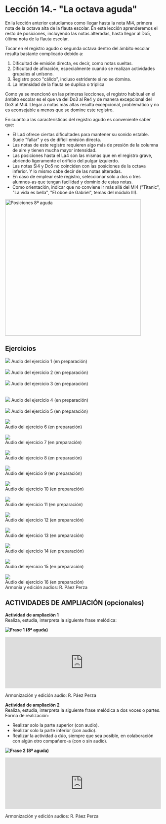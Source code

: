 
# Lección 14.- "La octava aguda"

En la lección anterior estudiamos como llegar hasta la nota Mi4, primera nota de la octava alta de la flauta escolar. En esta lección aprenderemos el resto de posiciones, incluyendo las notas alteradas, hasta llegar al Do5, última nota de la flauta escolar.

Tocar en el registro agudo o segunda octava dentro del ámbito escolar resulta bastante complicado debido a:

1. Dificultad de emisión directa, es decir, como notas sueltas.
1. Dificultad de afinación, especialmente cuando se realizan actividades grupales al unísono.
1. Registro poco "cálido", incluso estridente si no se domina.
1. La intensidad de la flauta se duplica o triplica

Como ya se mencionó en las primeras lecciones, el registro habitual en el ámbito escolar es el que va del Do3 al Re4 y de manera excepcional del Do3 al Mi4. Llegar a notas más altas resulta excepcional, problemático y no es aconsejable a menos que se domine este registro. 

En cuanto a las características del registro agudo es conveniente saber que:

- El La4 ofrece ciertas dificultades para mantener su sonido estable. Suele "fallar" y es de difícil emisión directa.
- Las notas de este registro requieren algo más de presión de la columna de aire y tienen mucha mayor intensidad.
- Las posiciones hasta el La4 son las mismas que en el registro grave, abriendo ligeramente el orificio del pulgar izquierdo.
- Las notas Si4 y Do5 no coinciden con las posiciones de la octava inferior. Y lo mismo cabe decir de las notas alteradas.
- En caso de emplear este registro, seleccionar solo a dos o tres alumnos-as que tengan facilidad y dominio de estas notas. 
- Como orientación, indicar que no conviene ir más allá del Mi4 ("Titanic", "La vida es bella", "El oboe de Gabriel", temas del módulo III).

<img src="img/Posiciones_8a_aguda.gif" height="439" alt="Posiciones 8ª aguda" title="Posiciones 8ª aguda" />

## Ejercicios


![](/assets/L14_Ejer1_OctAlta.gif)
Audio del ejercicio 1 (en preparación)
<br />
<br />
![](/assets/L14_Ejer2_OctAlta.gif)
Audio del ejercicio 2 (en preparación)
<br />
<br />
![](/assets/L14_Ejer3_OctAlta.gif)
Audio del ejercicio 3 (en preparación)
<br />
<br />  
![](/assets/L14_Ejer4_OctAlta.gif)
Audio del ejercicio 4 (en preparación)
<br />
<br />
![](/assets/L14_Ejer5_OctAlta.gif)
Audio del ejercicio 5 (en preparación)
<br />
<br />
![](/assets/L14_Ejer6_OctAlta.gif)<br /> Audio del ejercicio 6 (en preparación)
<br />
<br />
![](/assets/L14_Ejer7_OctAlta.gif)<br /> Audio del ejercicio 7 (en preparación)
<br />
<br />
![](/assets/L14_Ejer8_OctAlta.gif)<br /> Audio del ejercicio 8 (en preparación)
<br />
<br />
![](/assets/L14_Ejer9_OctAlta.gif)<br /> Audio del ejercicio 9 (en preparación)
<br />
<br />
![](/assets/L14_Ejer10_OctAlta.gif)<br /> Audio del ejercicio 10 (en preparación)
<br /> 
<br /> 
![](/assets/L14_Ejer11_OctAlta.gif)<br /> Audio del ejercicio 11 (en preparación)
<br />
<br />
![](/assets/L14_Ejer12_OctAlta.gif)<br /> Audio del ejercicio 12 (en preparación)
<br />
<br />
![](/assets/L14_Ejer13_OctAlta.gif)<br /> Audio del ejercicio 13 (en preparación)
<br />
<br />
![](/assets/L14_Ejer14_OctAlta.gif)<br /> Audio del ejercicio 14 (en preparación)
<br />
<br />
![](/assets/L14_Ejer15_OctAlta.gif)<br /> Audio del ejercicio 15 (en preparación)
<br />
<br />
![](/assets/L14_Ejer16_OctAlta.gif)<br /> Audio del ejercicio 16 (en preparación)<br /> Armonía y edición audios: R. Páez Perza


## ACTIVIDADES DE AMPLIACIÓN (opcionales)

**Actividad de ampliación 1**<br /> Realiza, estudia, interpreta la siguiente frase melódica:

**<img src="img/Frase_1_8a_aguda.gif" alt="Frase 1 (8ª aguda)" title="Frase 1 (8ª aguda)" />**

<iframe width="100%" height="166" scrolling="no" frameborder="no" src="https://w.soundcloud.com/player/?url=https%3A//api.soundcloud.com/tracks/344090266&amp;color=%23ff5500&amp;auto_play=false&amp;hide_related=false&amp;show_comments=true&amp;show_user=true&amp;show_reposts=false"></iframe>

Armonización y edición audio: R. Páez Perza

**Actividad de ampliación 2**<br /> Realiza, estudia, interpreta la siguiente frase melódica a dos voces o partes.<br /> Forma de realización:

- Realizar solo la parte superior (con audio).
- Realizar solo la parte inferior (con audio).
- Realizar la actividad a dúo, siempre que sea posible, en colaboración con algún otro compañero-a (con o sin audio).

**<img src="img/Frase_2_8a_aguda_Duo.1.gif" alt="Frase 2 (8ª aguda)" title="Frase 2 (8ª aguda)" />**

<iframe width="100%" height="166" scrolling="no" frameborder="no" src="https://w.soundcloud.com/player/?url=https%3A//api.soundcloud.com/tracks/344090269&amp;color=%23ff5500&amp;auto_play=false&amp;hide_related=false&amp;show_comments=true&amp;show_user=true&amp;show_reposts=false"></iframe>

Armonización y edición audios: R. Páez Perza

